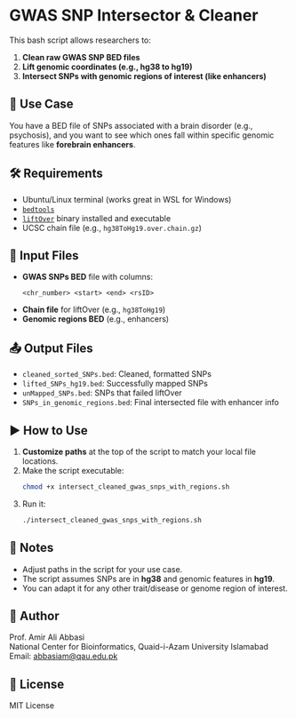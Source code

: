 # GWAS SNP Intersector & Cleaner

This bash script allows researchers to:
1. **Clean raw GWAS SNP BED files**
2. **Lift genomic coordinates (e.g., hg38 to hg19)**
3. **Intersect SNPs with genomic regions of interest (like enhancers)**

## 🧠 Use Case
You have a BED file of SNPs associated with a brain disorder (e.g., psychosis), and you want to see which ones fall within specific genomic features like **forebrain enhancers**.

## 🛠 Requirements

- Ubuntu/Linux terminal (works great in WSL for Windows)
- [`bedtools`](https://bedtools.readthedocs.io/)
- [`liftOver`](https://genome.ucsc.edu/cgi-bin/hgLiftOver) binary installed and executable
- UCSC chain file (e.g., `hg38ToHg19.over.chain.gz`)

## 📂 Input Files

- **GWAS SNPs BED** file with columns:
  ```
  <chr_number> <start> <end> <rsID>
  ```
- **Chain file** for liftOver (e.g., `hg38ToHg19`)
- **Genomic regions BED** (e.g., enhancers)

## 📤 Output Files

- `cleaned_sorted_SNPs.bed`: Cleaned, formatted SNPs
- `lifted_SNPs_hg19.bed`: Successfully mapped SNPs
- `unMapped_SNPs.bed`: SNPs that failed liftOver
- `SNPs_in_genomic_regions.bed`: Final intersected file with enhancer info

## ▶️ How to Use

1. **Customize paths** at the top of the script to match your local file locations.
2. Make the script executable:
   ```bash
   chmod +x intersect_cleaned_gwas_snps_with_regions.sh
   ```
3. Run it:
   ```bash
   ./intersect_cleaned_gwas_snps_with_regions.sh
   ```

## 📝 Notes

- Adjust paths in the script for your use case.
- The script assumes SNPs are in **hg38** and genomic features in **hg19**.
- You can adapt it for any other trait/disease or genome region of interest.

## 👤 Author

Prof. Amir Ali Abbasi  
National Center for Bioinformatics, Quaid-i-Azam University Islamabad  
Email: abbasiam@qau.edu.pk

## 📄 License

MIT License
